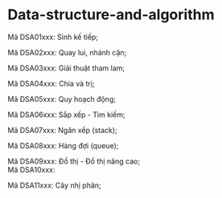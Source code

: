 # Data-structure-and-algorithm
Mã DSA01xxx: Sinh kế tiếp;  

Mã DSA02xxx: Quay lui, nhánh cận; 

Mã DSA03xxx: Giải thuật tham lam; 

Mã DSA04xxx: Chia và trị; 	

Mã DSA05xxx: Quy hoạch động; 

Mã DSA06xxx: Sắp xếp - Tìm kiếm;  

Mã DSA07xxx: Ngăn xếp (stack);  

Mã DSA08xxx: Hàng đợi (queue);  

Mã DSA09xxx: Đồ thị - Đồ thị nâng cao;  
Mã DSA10xxx:

Mã DSA11xxx: Cây nhị phân;
